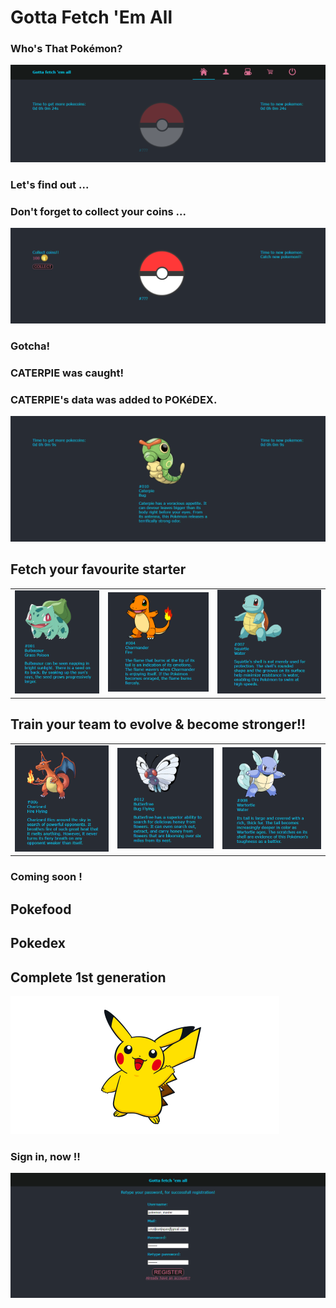 # Gotta Fetch 'Em All

### Who's That Pokémon?

<img src='./readmeImages/pokemon4.PNG' alt="Pokemon menu"/>

### Let's find out ...

### Don't forget to collect your coins ...

<img src='./readmeImages/pokemon6.PNG' alt="Pokemon menu"/>

### Gotcha!

### CATERPIE was caught!

### CATERPIE's data was added to POKéDEX.

<img src='./readmeImages/pokemon13.PNG' alt="Pokemon data"/>

## Fetch your favourite starter

|                                                              |                                                               |                                                               |
| :----------------------------------------------------------: | :-----------------------------------------------------------: | :-----------------------------------------------------------: |
| <img  alt="pokemon image" src="./readmeImages/pokemon7.PNG"> | <img  alt="pokemon image" src="./readmeImages/pokemon11.PNG"> | <img  alt="pokemon image" src="./readmeImages/pokemon12.PNG"> |

## Train your team to evolve & become stronger!!

|                                                              |                                                               |                                                               |
| :----------------------------------------------------------: | :-----------------------------------------------------------: | :-----------------------------------------------------------: |
| <img  alt="pokemon image" src="./readmeImages/pokemon8.PNG"> | <img  alt="pokemon image" src="./readmeImages/pokemon14.PNG"> | <img  alt="pokemon image" src="./readmeImages/pokemon15.PNG"> |

### Coming soon !

## Pokefood

## Pokedex

## Complete 1st generation

 <img  alt="pokemon image" src="./readmeImages/pokemon16.png">

### Sign in, now !!

 <img  alt="pokemon registration" src="./readmeImages/pokemon1.PNG">
